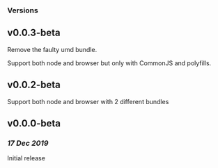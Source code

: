 ### Versions

## v0.0.3-beta

Remove the faulty umd bundle.

Support both node and browser but only with CommonJS and polyfills.

## v0.0.2-beta

Support both node and browser with 2 different bundles

## v0.0.0-beta

### _17 Dec 2019_

Initial release
